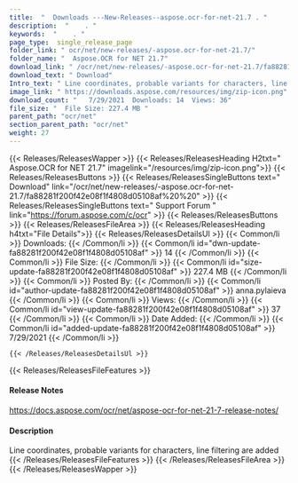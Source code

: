 ```yaml
---
title:  "  Downloads ---New-Releases--aspose.ocr-for-net-21.7 . " 
description:  "    . " 
keywords:  "    . " 
page_type:  single_release_page
folder_link: " ocr/net/new-releases/-aspose.ocr-for-net-21.7/"
folder_name: "  Aspose.OCR for NET 21.7"
download_link: " /ocr/net/new-releases/-aspose.ocr-for-net-21.7/fa88281f200f42e08f1f4808d05108af"
download_text: " Download"
Intro_text: " Line coordinates, probable variants for characters, line filtering are added"
image_link: " https://downloads.aspose.com/resources/img/zip-icon.png"
download_count: "   7/29/2021  Downloads: 14  Views: 36"
file_size: "  File Size: 227.4 MB "
parent_path: "ocr/net"
section_parent_path: "ocr/net"
weight: 27 
---
```


{{< Releases/ReleasesWapper >}}
  {{< Releases/ReleasesHeading H2txt="  Aspose.OCR for NET 21.7" imagelink="/resources/img/zip-icon.png">}}
  {{< Releases/ReleasesButtons >}}
    {{< Releases/ReleasesSingleButtons text=" Download" link="/ocr/net/new-releases/-aspose.ocr-for-net-21.7/fa88281f200f42e08f1f4808d05108af%20%20" >}}
    {{< Releases/ReleasesSingleButtons text=" Support Forum " link="https://forum.aspose.com/c/ocr" >}}
  {{< Releases/ReleasesButtons >}}
  {{< Releases/ReleasesFileArea >}}
    {{< Releases/ReleasesHeading h4txt="File Details">}}
    {{< Releases/ReleasesDetailsUl >}}
            {{< Common/li  >}} Downloads: {{< /Common/li >}} 
      {{< Common/li id="dwn-update-fa88281f200f42e08f1f4808d05108af" >}} 14 {{< /Common/li >}} 
      {{< Common/li  >}} File Size: {{< /Common/li >}} 
      {{< Common/li id="size-update-fa88281f200f42e08f1f4808d05108af" >}} 227.4 MB {{< /Common/li >}} 
      {{< Common/li  >}} Posted By: {{< /Common/li >}} 
      {{< Common/li id="author-update-fa88281f200f42e08f1f4808d05108af" >}} anna.pylaieva {{< /Common/li >}} 
      {{< Common/li  >}} Views: {{< /Common/li >}} 
      {{< Common/li id="view-update-fa88281f200f42e08f1f4808d05108af" >}} 37 {{< /Common/li >}} 
      {{< Common/li  >}} Date Added: {{< /Common/li >}} 
      {{< Common/li id="added-update-fa88281f200f42e08f1f4808d05108af" >}} 7/29/2021 {{< /Common/li >}} 

    {{< /Releases/ReleasesDetailsUl >}}

  {{< Releases/ReleasesFileFeatures >}}
      <h4>Release Notes</h4><div><a href="https://docs.aspose.com/ocr/net/aspose-ocr-for-net-21-7-release-notes/">https://docs.aspose.com/ocr/net/aspose-ocr-for-net-21-7-release-notes/</a></div><h4>Description</h4><div class="HTMLDescription">Line coordinates, probable variants for characters, line filtering are added</div>
  {{< /Releases/ReleasesFileFeatures >}}
 {{< /Releases/ReleasesFileArea >}}
{{< /Releases/ReleasesWapper >}}


